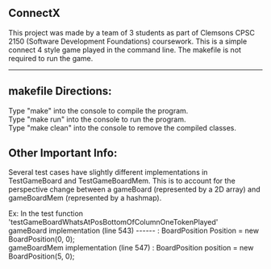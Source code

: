 ## ConnectX
This project was made by a team of 3 students as part of Clemsons CPSC 2150 (Software Development Foundations) coursework. 
This is a simple connect 4 style game played in the command line. The makefile is not required to run the game. 

--------------------------------------------------------
## makefile Directions:

Type "make" into the console to compile the program.\
Type "make run" into the console to run the program.\
Type "make clean" into the console to remove the compiled classes.

## Other Important Info:
Several test cases have slightly different implementations in TestGameBoard and TestGameBoardMem. This is to account for
the perspective change between a gameBoard (represented by a 2D array) and gameBoardMem (represented by a hashmap).

Ex:
In the test function 'testGameBoardWhatsAtPosBottomOfColumnOneTokenPlayed' \
gameBoard implementation (line 543) ------ : BoardPosition Position = new BoardPosition(0, 0);\
gameBoardMem implementation (line 547) : BoardPosition position = new BoardPosition(5, 0);
